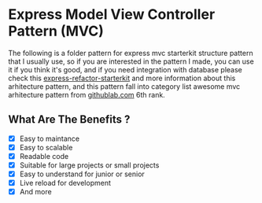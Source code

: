 # Express Model View Controller Pattern (MVC)

The following is a folder pattern for express mvc starterkit structure pattern that I usually use, so if you are interested in the pattern I made, you can use it if you think it's good, and if you need integration with database please check this [express-refactor-starterkit](https://github.com/restuwahyu13/express-refactor-starterkit) and more information about this arhitecture pattern, and this pattern fall into category list awesome mvc arhitecture pattern from [githublab.com](https://githublab.com/repositories?q=mvc-pattern&fbclid=IwAR2GW4olTgfXAiALyzFcrrgE8HUS47flaf5Th9ugliH1-YFU4vTDdmYOT0E) 6th rank.

## What Are The Benefits ?

- [x] Easy to maintance
- [x] Easy to scalable
- [x] Readable code
- [x] Suitable for large projects or small projects
- [x] Easy to understand for junior or senior
- [x] Live reload for development
- [x] And more
